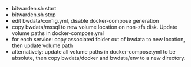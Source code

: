 * bitwarden.sh start
* bitwarden.sh stop
* edit bwdata/config.yml, disable docker-compose generation
* copy bwdata/mssql to new volume location on non-zfs disk. Update volume paths in docker-compose.yml
* for each service: copy associated folder out of bwdata to new location, then update volume path
* alternatively: update all volume paths in docker-compose.yml to be absolute, then copy bwdata/docker and bwdata/env to a new directory.
